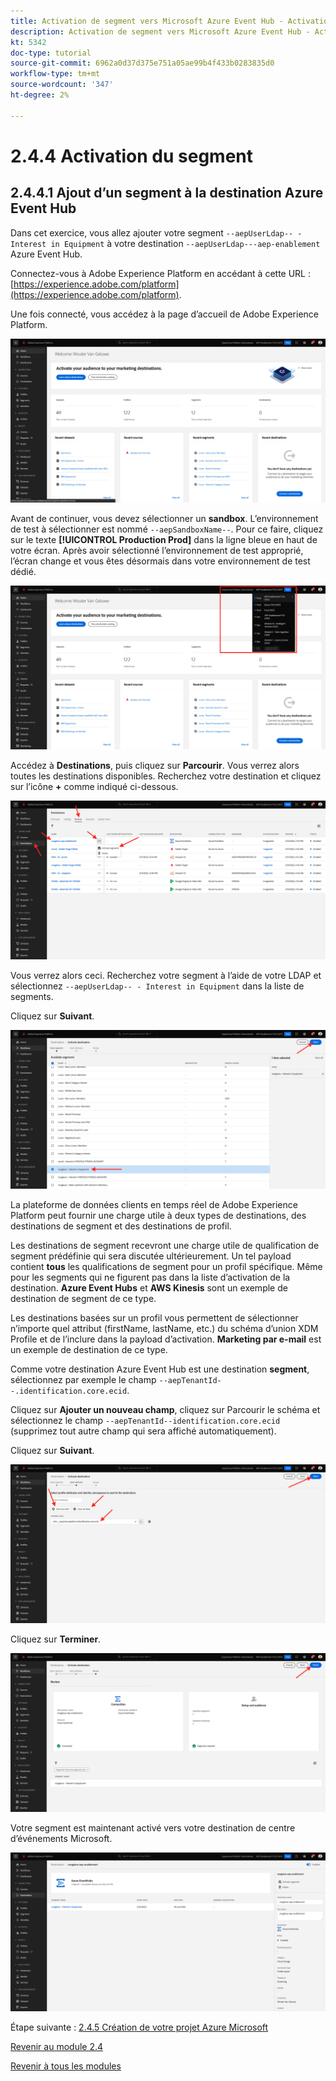 ```yaml
---
title: Activation de segment vers Microsoft Azure Event Hub - Activation de segment
description: Activation de segment vers Microsoft Azure Event Hub - Activation de segment
kt: 5342
doc-type: tutorial
source-git-commit: 6962a0d37d375e751a05ae99b4f433b0283835d0
workflow-type: tm+mt
source-wordcount: '347'
ht-degree: 2%

---
```


# 2.4.4 Activation du segment

## 2.4.4.1 Ajout d’un segment à la destination Azure Event Hub

Dans cet exercice, vous allez ajouter votre segment `--aepUserLdap-- - Interest in Equipment` à votre destination `--aepUserLdap---aep-enablement` Azure Event Hub.

Connectez-vous à Adobe Experience Platform en accédant à cette URL : [https://experience.adobe.com/platform](https://experience.adobe.com/platform).

Une fois connecté, vous accédez à la page d’accueil de Adobe Experience Platform.

![Ingestion des données](./../../../modules/datacollection/module1.2/images/home.png)

Avant de continuer, vous devez sélectionner un **sandbox**. L’environnement de test à sélectionner est nommé ``--aepSandboxName--``. Pour ce faire, cliquez sur le texte **[!UICONTROL Production Prod]** dans la ligne bleue en haut de votre écran. Après avoir sélectionné l’environnement de test approprié, l’écran change et vous êtes désormais dans votre environnement de test dédié.

![Ingestion des données](./../../../modules/datacollection/module1.2/images/sb1.png)

Accédez à **Destinations**, puis cliquez sur **Parcourir**. Vous verrez alors toutes les destinations disponibles. Recherchez votre destination et cliquez sur l’icône **+** comme indiqué ci-dessous.

![5-01-select-destination.png](./images/5-01-select-destination.png)

Vous verrez alors ceci. Recherchez votre segment à l’aide de votre LDAP et sélectionnez `--aepUserLdap-- - Interest in Equipment` dans la liste de segments.

Cliquez sur **Suivant**.

![5-04-select-segment.png](./images/5-04-select-segment.png)

La plateforme de données clients en temps réel de Adobe Experience Platform peut fournir une charge utile à deux types de destinations, des destinations de segment et des destinations de profil.

Les destinations de segment recevront une charge utile de qualification de segment prédéfinie qui sera discutée ultérieurement. Un tel payload contient **tous** les qualifications de segment pour un profil spécifique. Même pour les segments qui ne figurent pas dans la liste d’activation de la destination. **Azure Event Hubs** et **AWS Kinesis** sont un exemple de destination de segment de ce type.

Les destinations basées sur un profil vous permettent de sélectionner n’importe quel attribut (firstName, lastName, etc.) du schéma d’union XDM Profile et de l’inclure dans la payload d’activation. **Marketing par e-mail** est un exemple de destination de ce type.

Comme votre destination Azure Event Hub est une destination **segment**, sélectionnez par exemple le champ `--aepTenantId--.identification.core.ecid`.

Cliquez sur **Ajouter un nouveau champ**, cliquez sur Parcourir le schéma et sélectionnez le champ `--aepTenantId--identification.core.ecid` (supprimez tout autre champ qui sera affiché automatiquement).

Cliquez sur **Suivant**.

![5-05-select-attributes.png](./images/5-05-select-attributes.png)

Cliquez sur **Terminer**.

![5-06-destination-finish.png](./images/5-06-destination-finish.png)

Votre segment est maintenant activé vers votre destination de centre d’événements Microsoft.

![5-07-destination-segment-added.png](./images/5-07-destination-segment-added.png)

Étape suivante : [2.4.5 Création de votre projet Azure Microsoft](./ex5.md)

[Revenir au module 2.4](./segment-activation-microsoft-azure-eventhub.md)

[Revenir à tous les modules](./../../../overview.md)
